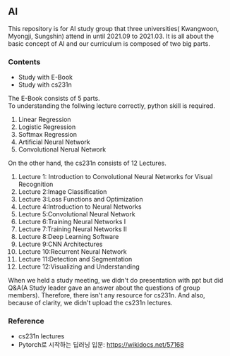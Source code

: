 ## AI

This repository is for AI study group that three universities(
Kwangwoon, Myongji, Sungshin) attend in until 2021.09 to 2021.03. It is all about the basic concept of AI and our curriculum is composed of two big parts.

### Contents

- Study with E-Book
- Study with cs231n

The E-Book consists of 5 parts.  
To understanding the follwing lecture correctly, python skill is required.

1. Linear Regression
2. Logistic Regression
3. Softmax Regression
4. Artificial Neural Network
5. Convolutional Nerual Network

On the other hand, the cs231n consists of 12 Lectures.

1. Lecture 1: Introduction to Convolutional Neural Networks for Visual Recognition
2. Lecture 2:Image Classification
3. Lecture 3:Loss Functions and Optimization
4. Lecture 4:Introduction to Neural Networks
5. Lecture 5:Convolutional Neural Network
6. Lecture 6:Training Neural Networks I
7. Lecture 7:Training Neural Networks II
8. Lecture 8:Deep Learning Software
9. Lecture 9:CNN Architectures
10. Lecture 10:Recurrent Neural Network
11. Lecture 11:Detection and Segmentation
12. Lecture 12:Visualizing and Understanding

When we held a study meeting, we didn't do presentation with ppt but did Q&A(A Study leader gave an answer about the questions of group members). Therefore, there isn't any resource for cs231n. And also, because of clarity, we didn't upload the cs231n lectures.

### Reference

- cs231n lectures
- Pytorch로 시작하는 딥러닝 입문: https://wikidocs.net/57168
